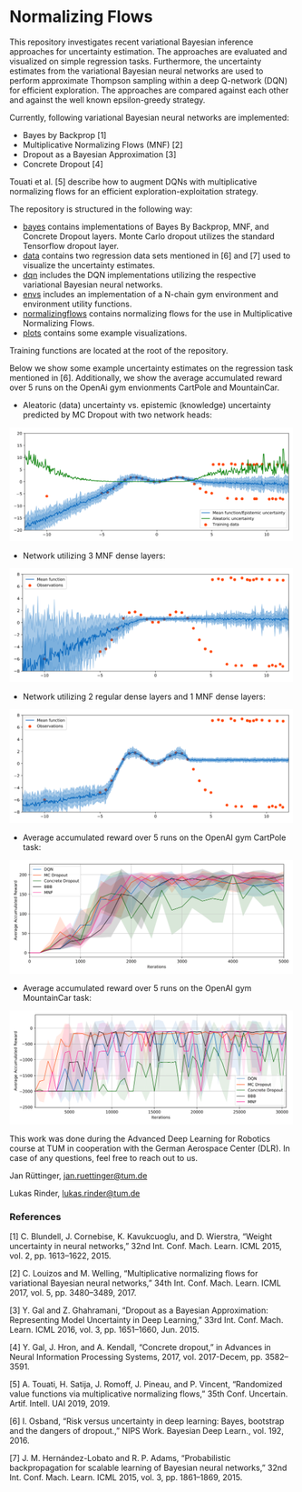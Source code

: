 # Normalizing Flows

This repository investigates recent variational Bayesian inference approaches for uncertainty estimation. The approaches
are evaluated and visualized on simple regression tasks. Furthermore, the uncertainty estimates from the variational 
Bayesian neural networks are used to perform approximate Thompson sampling within a deep Q-network (DQN) for efficient 
exploration. The approaches are compared against each other and against the well known epsilon-greedy strategy.

Currently, following variational Bayesian neural networks are implemented:
 
- Bayes by Backprop [1]
- Multiplicative Normalizing Flows (MNF) [2]
- Dropout as a Bayesian Approximation [3]
- Concrete Dropout [4]

Touati et al. [5] describe how to augment DQNs with multiplicative normalizing flows for an efficient 
exploration-exploitation strategy.

The repository is structured in the following way:
- [bayes](/bayes) contains implementations of Bayes By Backprop, MNF, and Concrete Dropout layers. Monte Carlo 
dropout utilizes the standard Tensorflow dropout layer.
- [data](/data) contains two regression data sets mentioned in [6] and [7] used to visualize the uncertainty estimates.
- [dqn](/dqn) includes the DQN implementations utilizing the respective variational Bayesian neural networks.
- [envs](/envs) includes an implementation of a N-chain gym environment and environment utility functions.
- [normalizingflows](/normalizingflows) contains normalizing flows for the use in Multiplicative Normalizing Flows.
- [plots](/plots) contains some example visualizations.

Training functions are located at the root of the repository.

Below we show some example uncertainty estimates on the regression task mentioned in [6]. Additionally, we show the
average accumulated reward over 5 runs on the OpenAi gym envionments CartPole and MountainCar.

- Aleatoric (data) uncertainty vs. epistemic (knowledge) uncertainty predicted by MC Dropout with two network heads:

<img src="plots/MCDropout_heteroscedastic.png" width="500" height="200" />


- Network utilizing 3 MNF dense layers:

<img src="plots/MNF_all_layers.png" width="500" height="200" />


- Network utilizing 2 regular dense layers and 1 MNF dense layers:

<img src="plots/MNF_last_layers.png" width="500" height="200" />


- Average accumulated reward over 5 runs on the OpenAI gym CartPole task:

<img src="plots/avg_acc_reward_cartpole.png" width="500" height="200" />


- Average accumulated reward over 5 runs on the OpenAI gym MountainCar task:

<img src="plots/avg_acc_reward_mountaincar.png" width="500" height="200" />


This work was done during the Advanced Deep Learning for Robotics course at TUM in cooperation with the German Aerospace 
Center (DLR).
In case of any questions, feel free to reach out to us.

Jan Rüttinger, jan.ruettinger@tum.de

Lukas Rinder, lukas.rinder@tum.de


### References

[1] C. Blundell, J. Cornebise, K. Kavukcuoglu, and D. Wierstra, “Weight uncertainty in neural networks,” 32nd Int. Conf. Mach. Learn. ICML 2015, vol. 2, pp. 1613–1622, 2015.

[2] C. Louizos and M. Welling, “Multiplicative normalizing flows for variational Bayesian neural networks,” 34th Int. Conf. Mach. Learn. ICML 2017, vol. 5, pp. 3480–3489, 2017.

[3] Y. Gal and Z. Ghahramani, “Dropout as a Bayesian Approximation: Representing Model Uncertainty in Deep Learning,” 33rd Int. Conf. Mach. Learn. ICML 2016, vol. 3, pp. 1651–1660, Jun. 2015.

[4] Y. Gal, J. Hron, and A. Kendall, “Concrete dropout,” in Advances in Neural Information Processing Systems, 2017, vol. 2017-Decem, pp. 3582–3591.

[5] A. Touati, H. Satija, J. Romoff, J. Pineau, and P. Vincent, “Randomized value functions via multiplicative normalizing flows,” 35th Conf. Uncertain. Artif. Intell. UAI 2019, 2019.

[6] I. Osband, “Risk versus uncertainty in deep learning: Bayes, bootstrap and the dangers of dropout.,” NIPS Work. Bayesian Deep Learn., vol. 192, 2016.

[7] J. M. Hernández-Lobato and R. P. Adams, “Probabilistic backpropagation for scalable learning of Bayesian neural networks,” 32nd Int. Conf. Mach. Learn. ICML 2015, vol. 3, pp. 1861–1869, 2015.
